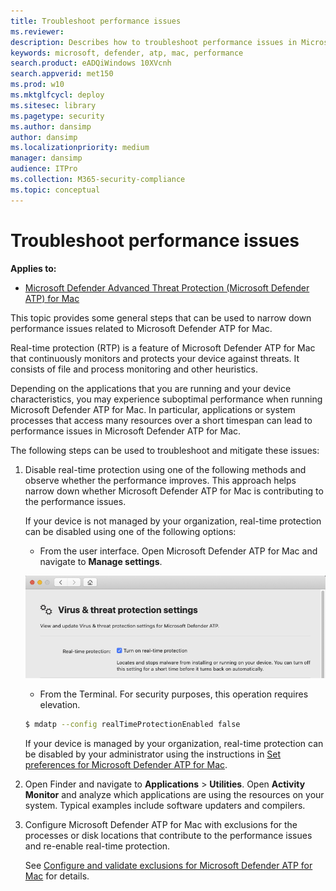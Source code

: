 ```yaml
---
title: Troubleshoot performance issues
ms.reviewer: 
description: Describes how to troubleshoot performance issues in Microsoft Defender ATP for Mac.
keywords: microsoft, defender, atp, mac, performance
search.product: eADQiWindows 10XVcnh
search.appverid: met150
ms.prod: w10
ms.mktglfcycl: deploy
ms.sitesec: library
ms.pagetype: security
ms.author: dansimp
author: dansimp
ms.localizationpriority: medium
manager: dansimp
audience: ITPro
ms.collection: M365-security-compliance 
ms.topic: conceptual
---
```


# Troubleshoot performance issues

**Applies to:**

- [Microsoft Defender Advanced Threat Protection (Microsoft Defender ATP) for Mac](microsoft-defender-atp-mac.md)

This topic provides some general steps that can be used to narrow down performance issues related to Microsoft Defender ATP for Mac.

Real-time protection (RTP) is a feature of Microsoft Defender ATP for Mac that continuously monitors and protects your device against threats. It consists of file and process monitoring and other heuristics.

Depending on the applications that you are running and your device characteristics, you may experience suboptimal performance when running Microsoft Defender ATP for Mac. In particular, applications or system processes that access many resources over a short timespan can lead to performance issues in Microsoft Defender ATP for Mac.

The following steps can be used to troubleshoot and mitigate these issues:

1. Disable real-time protection using one of the following methods and observe whether the performance improves. This approach helps narrow down whether Microsoft Defender ATP for Mac is contributing to the performance issues.

    If your device is not managed by your organization, real-time protection can be disabled using one of the following options:

    - From the user interface. Open Microsoft Defender ATP for Mac and navigate to **Manage settings**.

    ![Manage real-time protection screenshot](images/mdatp-36-RTP.png)

    - From the Terminal. For security purposes, this operation requires elevation.

    ```bash
    $ mdatp --config realTimeProtectionEnabled false
    ```

    If your device is managed by your organization, real-time protection can be disabled by your administrator using the instructions in [Set preferences for Microsoft Defender ATP for Mac](microsoft-defender-atp-mac-preferences.md).

2. Open Finder and navigate to **Applications** > **Utilities**. Open **Activity Monitor** and analyze which applications are using the resources on your system. Typical examples include software updaters and compilers.

3. Configure Microsoft Defender ATP for Mac with exclusions for the processes or disk locations that contribute to the performance issues and re-enable real-time protection.

    See [Configure and validate exclusions for Microsoft Defender ATP for Mac](microsoft-defender-atp-mac-exclusions.md) for details.
